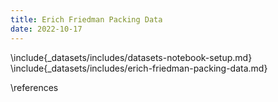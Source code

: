 ```yaml
---
title: Erich Friedman Packing Data
date: 2022-10-17
---
```



\include{_datasets/includes/datasets-notebook-setup.md}
\include{_datasets/includes/erich-friedman-packing-data.md}

\references
